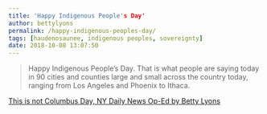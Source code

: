 ```yaml
---
title: 'Happy Indigenous People's Day'
author: bettylyons
permalink: /happy-indigenous-peoples-day/
tags: [haudenosaunee, indigenous peoples, sovereignty]
date: 2018-10-08 13:07:50
---
```

> Happy Indigenous People’s Day. That is what people are saying today in 90 cities and counties large and small across the country today, ranging from Los Angeles and Phoenix to Ithaca.

[This is not Columbus Day, NY Daily News Op-Ed by Betty Lyons](http://www.nydailynews.com/opinion/ny-oped-indigenous-peoples-day-20181004-story.html)
